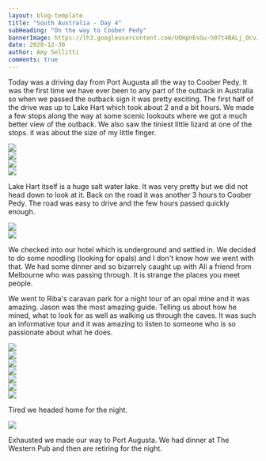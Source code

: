 ```yaml
---
layout: blog-template
title: "South Australia - Day 4"
subHeading: "On the way to Coober Pedy"
bannerImage: https://lh3.googleusercontent.com/UOmpnEsGu-h07t4BALj_OcvJKV5s0E1OuX_aqzmyE7euCaJBqIr0xXO7Z5qn4oxpq0brCw-bObCo5KPYqAobQRHtGBNdV02psJADO_TRadUgi0uHa6P-yftK4NcwDwHIB_9cDP44taE=w2400
date: 2020-12-30
author: Amy Sellitti
comments: true
---
```


Today was a driving day from Port Augusta all the way to Coober Pedy. It was the first time we have ever been to any part of the outback in Australia so when we passed the outback sign it was pretty exciting. The first half of the drive was up to Lake Hart which took about 2 and a bit hours. We made a few stops along the way at some scenic lookouts where we got a much better view of the outback. We also saw the tiniest little lizard at one of the stops. it was about the size of my little finger.

<div class="center-image"><img src="https://lh3.googleusercontent.com/M-TxUOTi8-L-yP8ItY2O20uiZvxkJVslFufB7uesWT-Lw8BCYHbc9lgwNkcbcuNIjRkSamGk_0tAJJ7rlM8oajFINZdRjBsAerzFNa2FIRnTC-unHceVEaxjdrpu60aTChKg82_idQg=w2400" /></div>
<div class="center-image"><img src="https://lh3.googleusercontent.com/axRR2IuYM9VmJNqeD8N9x3nbt-PfJKbbvN8QcwYEdFo0rgEA2BnYEVZz0IkEvab_MU27jLtjqXNkopdGXPkaGDugUvDj2Myl_q6KiGF2CvKgokChHy6Vl4iO-1T_8SfHlUSCA_4SBZM=w2400" /></div>
<div class="center-image"><img src="https://lh3.googleusercontent.com/UOmpnEsGu-h07t4BALj_OcvJKV5s0E1OuX_aqzmyE7euCaJBqIr0xXO7Z5qn4oxpq0brCw-bObCo5KPYqAobQRHtGBNdV02psJADO_TRadUgi0uHa6P-yftK4NcwDwHIB_9cDP44taE=w2400" /></div>
<div class="center-image"><img src="https://lh3.googleusercontent.com/-EHGcgngN9b-qLU30mtAWt8l5rb4FiTcp4pblwOJBuOr1fBVTLonUxnJFljKU8wcnAAsDM4xGFbBMavGsrzDHsesb-SttzAfnR9yPr8_hxKZ04A-quSoyV0yJZm1nNqmCVsDlcvuwMw=w2400" /></div>


Lake Hart itself is a huge salt water lake. It was very pretty but we did not head down to look at it. Back on the road  it was another 3 hours to Coober Pedy. The road was easy to drive and the few hours passed quickly enough.

<div class="center-image"><img src="https://lh3.googleusercontent.com/enjGahrT1v39pj_Faeok5NansY0Nc4CyB5QRk94jAn-YlN2nwhLSLP7QqsSnvs690uCV4fIIeglJKqjldWJM-I0B_G5WjSjnNlC17nSo1SvXYSgIFyGNoUGeZFs1vBF-O0gyNkGN3W0=w2400" /></div>
<div class="center-image"><img src="https://lh3.googleusercontent.com/8Ur8Q7sBlm0XGgXMVqNXHgef_thKWQCpKuc8vawcsskD-1xCfLaEEq0EofX5YoCm3r6u-7zp7oB33-kilYsfPTfw2AEDZPy8PSAnPAWUssyjNjug_MNKSWunOiG6cv_or8U7gwXXP9g=w2400" /></div>


We checked into our hotel which is underground and settled in. We decided to do some noodling (looking for opals) and I don't know how we went with that. We had some dinner and so bizarrely caught up with Ali a friend from Melbourne who was passing through. It is strange the places you meet people. 


We went to Riba's caravan park for a night tour of an opal mine and it was amazing. Jason was the most amazing guide. Telling us about how he mined, what to look for as well as walking us through the caves. It was such an informative tour and it was amazing to listen to someone who is so passionate about what he does.
<div class="center-image"><img src="https://lh3.googleusercontent.com/tKLYItk-9MjxOxxwKvxDOtg1gZM0wV6H0H2Gln6pDW0GVdUx2Ed4aAeb9Xvm2mycoLV20phipI8gG1ig41CcrQfa_QWcs6RuH5v1z1qdQe_CPQFS2p4neTbQLaelP8Jml9UEojffCRs=w2400" /></div>
<div class="center-image"><img src="https://lh3.googleusercontent.com/dVzxAcFL1RTfP1BWbYfqD6I_uD22oTiugj7XNVnLtMrrh5AYxqgMX0oEZG8fBCSwGiq7Kml4vontMYju9r8PPugilt0NTW_HQ4Jfa58B425nl4nqWQAS8xvDx8Bp5-idyP1nMJXQcec=w2400" /></div>
<div class="center-image"><img src="https://lh3.googleusercontent.com/mqcK3yit409UAu4saaZhJV0R-j3VT8_HDvSYtQrHmT5mLpDqoxsvF-59Gs3QpnIfyWItXZXnLkSczG0we5oram9sPKmMF7GI7fXMQMyVg7jbJYd_S8T2eDq86Qt2V9uT8r_1EgYctfY=w2400" /></div>
<div class="center-image"><img src="https://lh3.googleusercontent.com/ZEI-_HP-beqfHlcAShdqdrtMt3xlAXqJsMnrzIpTxYbrhlqXog6By1Q7LbxYpN7p1_Ta6-SQLKc70-fd9Tg1uT_TC_HbWfsXvrd-UQqyQvoENdlpow1_kwl80neHBSWjCANTrTc9LJM=w2400" /></div>
<div class="center-image"><img src="https://lh3.googleusercontent.com/OQ9vLvoAy_agIo0u4ZxszpshuIwkwwUjHAW1A8_JcaOC8j0JE2Rh1sjHJpvVUA2Kabb-ujEMnh_KBP_Kq-aOFIc0BUyq-_wMH0mITptZ9fOuEthcOMAO5_ZHE_eTaGoZayXcVdKJWpo=w2400" /></div>
<div class="center-image"><img src="https://lh3.googleusercontent.com/ysUSkDy982ziX4vveY7Ipynzc_GHHe1QH5thbe1AW3uvTSbH7puxggO2gMXAXkRtOEOKmHNuwngiMwj0D7UOqtdVaAbmAsOxW6gNShh-ARTVzDlvKkPWp9amxFM95cqCt5FQ2wEb7k8=w2400" /></div>
<div class="center-image"><img src="https://lh3.googleusercontent.com/qb0T-NCtMGUfRB3mH9G-hI9RqqkU46fgTebcMiAq8WIf6e8zzTilsmhw7SHTv51x_BgDqF9qpR7VSOy_pGNLNl3GnV4adbU-nmvaEVqXgT0k4_cS78xBFJ1P72oN2KYORS-AFtbNwvg=w2400" /></div>

Tired we headed home for the night. 
<div class="center-image"><img src="https://lh3.googleusercontent.com/GgRyHguUQGweoJGq7_Y1YSbIDfGEUe5u5iPIAJlscPo9i2icxc4jmY3VoIxe4iGzukHVj9Q0SwVf1ozFtgnQTMfE4wpvdTrKRqpumqxegzPQX80JRjpF18nljtYzjnXlDc66zmIlWeE=w2400" /></div>

Exhausted we made our way to Port Augusta. We had dinner at The Western Pub and then are retiring for the night. 





